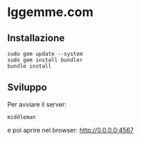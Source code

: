 # lggemme.com

## Installazione

```
sudo gem update --system
sudo gem install bundler
bundle install
```


## Sviluppo

Per avviare il server:

```
middleman
```

e poi aprire nel browser: http://0.0.0.0:4567




